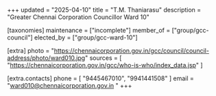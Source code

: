 +++
updated = "2025-04-10"
title = "T.M. Thaniarasu"
description = "Greater Chennai Corporation Councillor Ward 10"

[taxonomies]
maintenance = ["incomplete"]
member_of = ["group/gcc-council"]
elected_by = ["group/gcc-ward-10"]

[extra]
photo = "https://chennaicorporation.gov.in/gcc/council/council-address/photo/ward010.jpg"
sources = [
    "https://chennaicorporation.gov.in/gcc/who-is-who/index_data.jsp"
]

[extra.contacts]
phone = [
    "9445467010",
    "9941441508"
]
email = "ward010@chennaicorporation.gov.in "
+++
